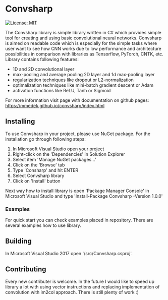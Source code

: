 # Convsharp
[![License: MIT](https://img.shields.io/badge/License-MIT-yellow.svg)](https://opensource.org/licenses/MIT)

The Convsharp library is simple library written in C# which provides simple tool for creating and using basic convolutional neural networks. Convsharp is aimed on readable code which is especially for the simple tasks where user want to see how CNN works due to low performance and architecture possibilities in comparison with libraries as Tensorflow, PyTorch, CNTK, etc. Library contains following features:

* 1D and 2D convolutional layer
* max-pooling and average pooling 2D layer and 1d max-pooling layer
* regularization techniques like dropout or L2-normalization
* optimalization techniques like mini-batch gradient descent or Adam
* activation functions like ReLU, Tanh or Sigmoid

For more information visit page with documentation on github pages: https://mmedek.github.io/convsharp/index.html

## Installing

To use Convsharp in your project, please use NuGet package. For the installation go through following steps:

1. In Microsoft Visual Studio open your project
2. Right-click on the 'Dependencies' in Solution Explorer
3. Select item 'Manage NuGet packages...'
4. Click on the 'Browse' tab
5. Type 'Consharp' and hit ENTER
6. Select Convsharp library
7. Click on 'Install' button

Next way how to install library is open 'Package Manager Console' in Microsoft Visual Studio and type 'Install-Package Convsharp -Version 1.0.0'

### Examples

For quick start you can check examples placed in repository. There are several examples how to use library.

## Building

In Microsoft Visual Studio 2017 open '/src/Convsharp.csproj'.

## Contributing

Every new contributer is welcome. In the future I would like to speed up library a lot with using vector instructions and replacing implementation of convolution with im2col approach. There is still plenty of work :)

